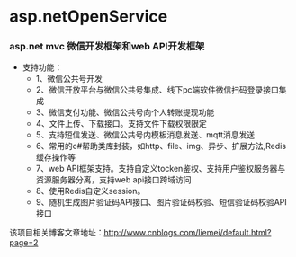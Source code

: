 # asp.netOpenService

### asp.net mvc 微信开发框架和web API开发框架

- 支持功能：
   - 1、微信公共号开发
   - 2、微信开放平台与微信公共号集成、线下pc端软件微信扫码登录接口集成
   - 3、微信支付功能、微信公共号向个人转账提现功能
   - 4、文件上传、下载接口。支持文件下载权限限定
   - 5、支持短信发送、微信公共号内模板消息发送、mqtt消息发送
   - 6、常用的c#帮助类库封装，如http、file、img、异步、扩展方法,Redis缓存操作等
   - 7、web API框架支持。支持自定义tocken鉴权、支持用户鉴权服务器与资源服务器分离，支持web api接口跨域访问
   - 8、使用Redis自定义session。
   - 9、随机生成图片验证码API接口、图片验证码校验、短信验证码校验API接口
 
该项目相关博客文章地址：http://www.cnblogs.com/liemei/default.html?page=2
  
  
